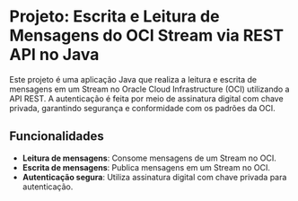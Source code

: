 # Projeto: Escrita e Leitura de Mensagens do OCI Stream via REST API no Java

Este projeto é uma aplicação Java que realiza a leitura e escrita de mensagens em um Stream no Oracle Cloud Infrastructure (OCI) utilizando a API REST. A autenticação é feita por meio de assinatura digital com chave privada, garantindo segurança e conformidade com os padrões da OCI.

## Funcionalidades

- **Leitura de mensagens**: Consome mensagens de um Stream no OCI.
- **Escrita de mensagens**: Publica mensagens em um Stream no OCI.
- **Autenticação segura**: Utiliza assinatura digital com chave privada para autenticação.